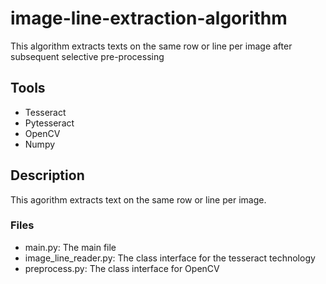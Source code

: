 # image-line-extraction-algorithm
This algorithm extracts texts on the same row or line per image after subsequent selective pre-processing

## Tools

- Tesseract
- Pytesseract
- OpenCV
- Numpy


## Description

This agorithm extracts text on the same row or line per image.

### Files
- main.py: The main file
- image_line_reader.py: The class interface for the tesseract technology
- preprocess.py: The class interface for OpenCV

